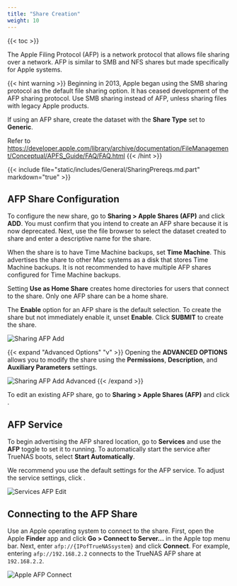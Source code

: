```yaml
---
title: "Share Creation"
weight: 10
---
```


{{< toc >}}

The Apple Filing Protocol (AFP) is a network protocol that allows file sharing over a network.
AFP is similar to SMB and NFS shares but made specifically for Apple systems.

{{< hint warning >}}
Beginning in 2013, Apple began using the SMB sharing protocol as the default file sharing option. It has ceased development of the AFP sharing protocol. 
Use SMB sharing instead of AFP, unless sharing files with legacy Apple products. 

If using an AFP share, create the dataset with the **Share Type** set to **Generic**.

Refer to https://developer.apple.com/library/archive/documentation/FileManagement/Conceptual/APFS_Guide/FAQ/FAQ.html
{{< /hint >}}

{{< include file="static/includes/General/SharingPrereqs.md.part" markdown="true" >}}

## AFP Share Configuration

To configure the new share, go to **Sharing > Apple Shares (AFP)** and click **ADD**.
You must confirm that you intend to create an AFP share because it is now deprecated.
Next, use the file browser to select the dataset created to share and enter a descriptive name for the share.

When the share is to have Time Machine backups, set **Time Machine**.
This advertises the share to other Mac systems as a disk that stores Time Machine backups.
It is not recommended to have multiple AFP shares configured for Time Machine backups.

Setting **Use as Home Share** creates home directories for users that connect to the share.
Only one AFP share can be a home share.

The **Enable** option for an AFP share is the default selection. 
To create the share but not immediately enable it, unset **Enable**.
Click **SUBMIT** to create the share.

![Sharing AFP Add](/images/CORE/12.0/SharingAFPAdd.png "Sharing AFP Add")

{{< expand "Advanced Options" "v" >}}
Opening the **ADVANCED OPTIONS** allows you to modify the share using the **Permissions**, **Description**, and **Auxiliary Parameters** settings.

![Sharing AFP Add Advanced](/images/CORE/12.0/SharingAFPAddAdvanced.png "Sharing AFP Add Advanced")
{{< /expand >}}

To edit an existing AFP share, go to **Sharing > Apple Shares (AFP)** and click <i class="fa fa-ellipsis-v" aria-hidden="true" title="Options"></i>.

## AFP Service

To begin advertising the AFP shared location, go to **Services** and use the **AFP** toggle to set it to running.
To automatically start the service after TrueNAS boots, select **Start Automatically**.

We recommend you use the default settings for the AFP service.
To adjust the service settings, click <i class="fa fa-pencil" aria-hidden="true" title="Configure"></i>.

![Services AFP Edit](/images/CORE/12.0/ServicesAFPEdit.png "Services AFP Edit")

## Connecting to the AFP Share

Use an Apple operating system to connect to the share.
First, open the Apple **Finder** app and click **Go > Connect to Server...** in the Apple top menu bar.
Next, enter `afp://{IPofTrueNASsystem}` and click **Connect**.
For example, entering `afp://192.168.2.2` connects to the TrueNAS AFP share at `192.168.2.2`.

![Apple AFP Connect](/images/CORE/AppleAFPConnect.png "Apple AFP Connect")
